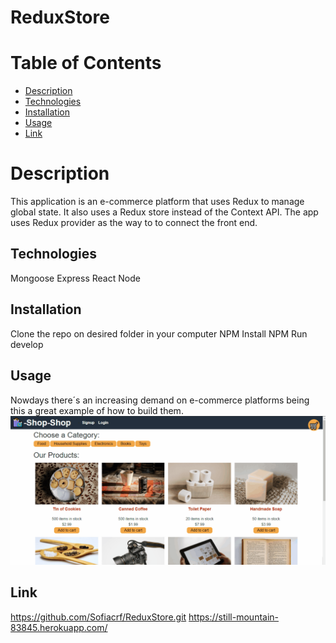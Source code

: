 # ReduxStore
# Table of Contents
* [Description](#Description)
* [Technologies](#Technologies)
* [Installation](#Installation)
* [Usage](#Usage)
* [Link](#Link)


# Description
This application is an e-commerce platform that uses Redux to manage global state. It also uses a Redux store instead of the Context API. 
The app uses Redux provider as the way to to connect the front end.

## Technologies
Mongoose
Express
React 
Node

## Installation
 Clone the repo on desired folder in your computer
 NPM Install
 NPM Run develop
 
 ## Usage
 Nowdays there´s an increasing demand on e-commerce platforms being this a great example of how to build them. 
 ![redux](reduxss.gif)

 ## Link
https://github.com/Sofiacrf/ReduxStore.git
https://still-mountain-83845.herokuapp.com/